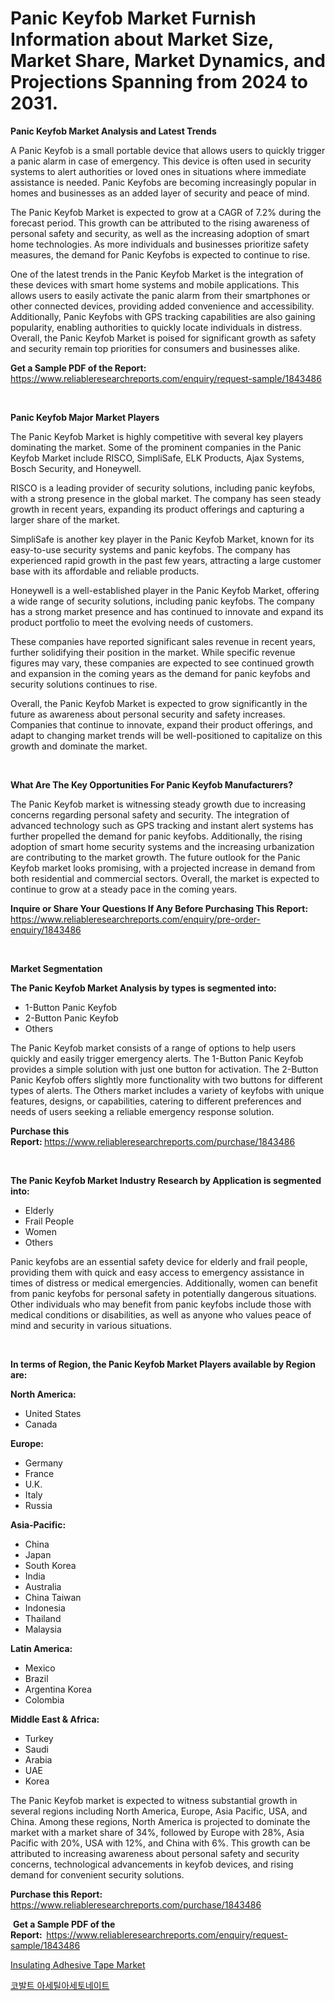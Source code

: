 <p><h1>Panic Keyfob Market Furnish Information about Market Size, Market Share, Market Dynamics, and Projections Spanning from 2024 to 2031.</h1></p><p><strong>Panic Keyfob Market Analysis and Latest Trends</strong></p>
<p><p>A Panic Keyfob is a small portable device that allows users to quickly trigger a panic alarm in case of emergency. This device is often used in security systems to alert authorities or loved ones in situations where immediate assistance is needed. Panic Keyfobs are becoming increasingly popular in homes and businesses as an added layer of security and peace of mind.</p><p>The Panic Keyfob Market is expected to grow at a CAGR of 7.2% during the forecast period. This growth can be attributed to the rising awareness of personal safety and security, as well as the increasing adoption of smart home technologies. As more individuals and businesses prioritize safety measures, the demand for Panic Keyfobs is expected to continue to rise.</p><p>One of the latest trends in the Panic Keyfob Market is the integration of these devices with smart home systems and mobile applications. This allows users to easily activate the panic alarm from their smartphones or other connected devices, providing added convenience and accessibility. Additionally, Panic Keyfobs with GPS tracking capabilities are also gaining popularity, enabling authorities to quickly locate individuals in distress. Overall, the Panic Keyfob Market is poised for significant growth as safety and security remain top priorities for consumers and businesses alike.</p></p>
<p><strong>Get a Sample PDF of the Report:&nbsp;</strong> <a href="https://www.reliableresearchreports.com/enquiry/request-sample/1843486">https://www.reliableresearchreports.com/enquiry/request-sample/1843486</a></p>
<p>&nbsp;</p>
<p><strong>Panic Keyfob Major Market Players</strong></p>
<p><p>The Panic Keyfob Market is highly competitive with several key players dominating the market. Some of the prominent companies in the Panic Keyfob Market include RISCO, SimpliSafe, ELK Products, Ajax Systems, Bosch Security, and Honeywell.</p><p>RISCO is a leading provider of security solutions, including panic keyfobs, with a strong presence in the global market. The company has seen steady growth in recent years, expanding its product offerings and capturing a larger share of the market.</p><p>SimpliSafe is another key player in the Panic Keyfob Market, known for its easy-to-use security systems and panic keyfobs. The company has experienced rapid growth in the past few years, attracting a large customer base with its affordable and reliable products.</p><p>Honeywell is a well-established player in the Panic Keyfob Market, offering a wide range of security solutions, including panic keyfobs. The company has a strong market presence and has continued to innovate and expand its product portfolio to meet the evolving needs of customers.</p><p>These companies have reported significant sales revenue in recent years, further solidifying their position in the market. While specific revenue figures may vary, these companies are expected to see continued growth and expansion in the coming years as the demand for panic keyfobs and security solutions continues to rise.</p><p>Overall, the Panic Keyfob Market is expected to grow significantly in the future as awareness about personal security and safety increases. Companies that continue to innovate, expand their product offerings, and adapt to changing market trends will be well-positioned to capitalize on this growth and dominate the market.</p></p>
<p>&nbsp;</p>
<p><strong>What Are The Key Opportunities For Panic Keyfob Manufacturers?</strong></p>
<p><p>The Panic Keyfob market is witnessing steady growth due to increasing concerns regarding personal safety and security. The integration of advanced technology such as GPS tracking and instant alert systems has further propelled the demand for panic keyfobs. Additionally, the rising adoption of smart home security systems and the increasing urbanization are contributing to the market growth. The future outlook for the Panic Keyfob market looks promising, with a projected increase in demand from both residential and commercial sectors. Overall, the market is expected to continue to grow at a steady pace in the coming years.</p></p>
<p><strong>Inquire or Share Your Questions If Any Before Purchasing This Report:</strong> <a href="https://www.reliableresearchreports.com/enquiry/pre-order-enquiry/1843486">https://www.reliableresearchreports.com/enquiry/pre-order-enquiry/1843486</a></p>
<p>&nbsp;</p>
<p><strong>Market Segmentation</strong></p>
<p><strong>The Panic Keyfob Market Analysis by types is segmented into:</strong></p>
<p><ul><li>1-Button Panic Keyfob</li><li>2-Button Panic Keyfob</li><li>Others</li></ul></p>
<p><p>The Panic Keyfob market consists of a range of options to help users quickly and easily trigger emergency alerts. The 1-Button Panic Keyfob provides a simple solution with just one button for activation. The 2-Button Panic Keyfob offers slightly more functionality with two buttons for different types of alerts. The Others market includes a variety of keyfobs with unique features, designs, or capabilities, catering to different preferences and needs of users seeking a reliable emergency response solution.</p></p>
<p><strong>Purchase this Report:&nbsp;</strong><a href="https://www.reliableresearchreports.com/purchase/1843486">https://www.reliableresearchreports.com/purchase/1843486</a></p>
<p>&nbsp;</p>
<p><strong>The Panic Keyfob Market Industry Research by Application is segmented into:</strong></p>
<p><ul><li>Elderly</li><li>Frail People</li><li>Women</li><li>Others</li></ul></p>
<p><p>Panic keyfobs are an essential safety device for elderly and frail people, providing them with quick and easy access to emergency assistance in times of distress or medical emergencies. Additionally, women can benefit from panic keyfobs for personal safety in potentially dangerous situations. Other individuals who may benefit from panic keyfobs include those with medical conditions or disabilities, as well as anyone who values peace of mind and security in various situations.</p></p>
<p>&nbsp;</p>
<p><strong>In terms of Region, the Panic Keyfob Market Players available by Region are:</strong></p>
<p>
    <p> <strong> North America: </strong>
        <ul>
            <li>United States</li>
            <li>Canada</li>
        </ul>
        </p> 
    <p> <strong> Europe: </strong>
        <ul>
            <li>Germany</li>
            <li>France</li>
            <li>U.K.</li>
            <li>Italy</li>
            <li>Russia</li>
        </ul>
        </p> 
    <p> <strong> Asia-Pacific: </strong>
        <ul>
            <li>China</li>
            <li>Japan</li>
            <li>South Korea</li>
            <li>India</li>
            <li>Australia</li>
            <li>China Taiwan</li>
            <li>Indonesia</li>
            <li>Thailand</li>
            <li>Malaysia</li>
        </ul>
        </p> 
    <p> <strong> Latin America: </strong>
        <ul>
            <li>Mexico</li>
            <li>Brazil</li>
            <li>Argentina Korea</li>
            <li>Colombia</li>
        </ul>
        </p> 
    <p> <strong> Middle East & Africa: </strong>
        <ul>
            <li>Turkey</li>
            <li>Saudi</li>
            <li>Arabia</li>
            <li>UAE</li>
            <li>Korea</li>
        </ul>
    </p>
    </p>
<p><p>The Panic Keyfob market is expected to witness substantial growth in several regions including North America, Europe, Asia Pacific, USA, and China. Among these regions, North America is projected to dominate the market with a market share of 34%, followed by Europe with 28%, Asia Pacific with 20%, USA with 12%, and China with 6%. This growth can be attributed to increasing awareness about personal safety and security concerns, technological advancements in keyfob devices, and rising demand for convenient security solutions.</p></p>
<p><strong>Purchase this Report: </strong><a href="https://www.reliableresearchreports.com/purchase/1843486">https://www.reliableresearchreports.com/purchase/1843486</a></p>
<p>&nbsp;<strong>Get a Sample PDF of the Report:&nbsp;&nbsp;</strong><a href="https://www.reliableresearchreports.com/enquiry/request-sample/1843486">https://www.reliableresearchreports.com/enquiry/request-sample/1843486</a></p>
<p><strong></strong></p>
<p><p><a href="https://lydian-appliance-61d.notion.site/Insulating-Adhesive-Tape-Market-Centers-on-Aspects-such-as-Market-Growth-Market-Share-Market-Oppor-1e66ba8a4c4c4dc48f77153b9201767a">Insulating Adhesive Tape Market</a></p><p><a href="https://medium.com/@percymckty3ytenzie89676/%EC%BD%94%EB%B0%9C%ED%8A%B8-%EC%95%84%EC%84%B8%ED%8A%B8%EC%95%84%EC%84%B8%ED%86%A0%EB%84%A4%EC%9D%B4%ED%8A%B8-%EC%8B%9C%EC%9E%A5-%EA%B7%9C%EB%AA%A8-cagr-%ED%8A%B8%EB%A0%8C%EB%93%9C-2024-2030-b5584a99708c">코발트 아세틸아세토네이트</a></p></p>